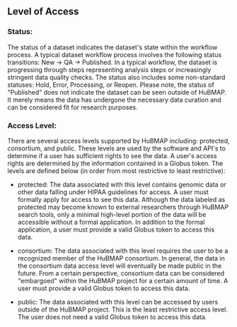## Level of Access

### Status:
The status of a dataset indicates the dataset's state within the workflow process.  A typical dataset workflow process involves the following status transitions: New -> QA -> Published.  In a typical workflow, the dataset is progressing through steps representing analysis steps or increasingly stringent data quality checks.  The status also includes some non-standard statuses: Hold, Error, Processing, or Reopen.  Please note, the status of "Published" does not indicate the dataset can be seen outside of HuBMAP.  It merely means the data has undergone the necessary data curation and can be considered fit for research purposes.

### Access Level:
There are several access levels supported by HuBMAP including: protected, consortium, and public.  These levels are used by the software and API's to determine if a user has sufficient rights to see the data.  A user's access rights are determined by the information contained in a Globus token.  The levels are defined below (in order from most restrictive to least restrictive):

- protected: 
The data associated with this level contains genomic data or other data falling under HIPAA guidelines for access.  A user must formally apply for access to see this data.  Although the data labeled as protected may become known to external researchers through HuBMAP search tools, only a minimal high-level portion of the data will be accessible without a formal application.  In addition to the formal application, a user must provide a valid Globus token to access this data.

- consortium:
The data associated with this level requires the user to be a recognized member of the HuBMAP consortium.  In general, the data in the consortium data access level will eventually be made public in the future.  From a certain perspective, consortium data can be considered "embargoed" within the HuBMAP project for a certain amount of time.  A user must provide a valid Globus token to access this data.

- public:
The data associated with this level can be accessed by users outside of the HuBMAP project.  This is the least restrictive access level.  The user does not need a valid Globus token to access this data.
